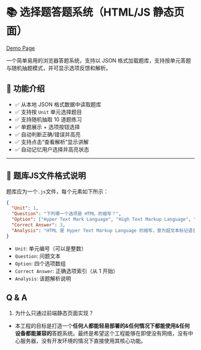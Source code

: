 # 📚 选择题答题系统（HTML/JS 静态页面）

[Demo Page](https://cangzihan.github.io/web_choice/)

一个简单易用的浏览器答题系统，支持以 JSON 格式加载题库，支持按单元答题与随机抽题模式，并可显示选项反馈和解析。

## 🔧 功能介绍

- ✅ 从本地 JSON 格式数据中读取题库
- ✅ 支持按 `Unit` 单元选择题目
- ✅ 支持随机抽取 10 道题练习
- ✅ 单题展示 + 选项按钮选择
- ✅ 自动判断正确/错误并高亮
- ✅ 支持点击“查看解析”显示讲解
- ✅ 自动记忆用户选择并高亮状态

---

## 📁 题库JS文件格式说明

题库应为一个`.js`文件，每个元素如下所示：

```json
{
  "Unit": 1,
  "Question": "下列哪一个选项是 HTML 的缩写？",
  "Option": ["Hyper Text Mark Language", "High Text Markup Language", "Hyper Text Markup Language", "Hyperlink Text Management Language"],
  "Correct Answer": 3,
  "Analysis": "HTML 是 Hyper Text Markup Language 的缩写，意为超文本标记语言，用于构建网页结构。"
}
```

- `Unit`: 单元编号（可以是整数）
- `Question`: 问题文本
- `Option`: 四个选项数组
- `Correct Answer`: 正确选项索引（从 1 开始）
- `Analysis`: 该题解析说明

## Q & A
1. 为什么只通过前端静态页面实现？
  - 本工程的目标是打造一个**任何人都能轻易部署的&任何情况下都能使用&任何设备都能兼容的**答题系统。最终是希望这个工程能够在即使没有网络，没有中心服务器，没有开发环境的情况下直接使用其核心功能。
